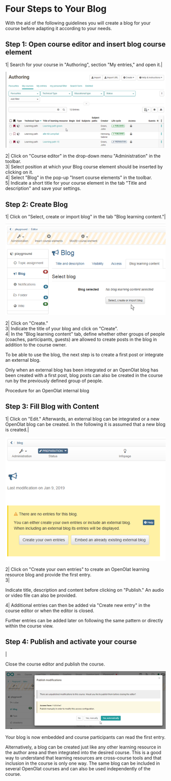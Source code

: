 # Four Steps to Your Blog

With the aid of the following guidelines you will create a blog for your
course before adapting it according to your needs.

  

Step 1: Open course editor and insert blog course element  
---  
1| Search for your course in "Authoring", section "My entries," and open it.|

![](assets/Authoring161.png)  
  
  
2| Click on "Course editor" in the drop-down menu "Administration" in the
toolbar.  
3| Select position at which your Blog course element should be inserted by
clicking on it.  
4| Select "Blog" in the pop-up "Insert course elements" in the toolbar.  
5| Indicate a short title for your course element in the tab "Title and
description" and save your settings.  
  
Step 2: Create Blog  
---  
1| Click on "Select, create or import blog" in the tab "Blog learning
content."|

![](assets/13_blog_step2.png)  
  
  
2| Click on "Create."  
3| Indicate the title of your blog and click on "Create".  
4| In the "Blog learning content" tab, define whether other groups of people
(coaches, participants, guests) are allowed to create posts in the blog in
addition to the course owner.  
  
To be able to use the blog, the next step is to create a first post or
integrate an external blog.

  

Only when an external blog has been integrated or an OpenOlat blog has been
created with a first post, blog posts can also be created in the course run by
the previously defined group of people.

Procedure for an OpenOlat internal blog

Step 3: Fill Blog with Content  
---  
1| Click on "Edit." Afterwards, an external blog can be integrated or a new
OpenOlat blog can be created. In the following it is assumed that a new blog
is created.|

![](assets/13_blog_step3a.png)

  
  
  
2| Click on "Create your own entries" to create an OpenOlat learning resource
blog and provide the first entry.  
3|

Indicate title, description and content before clicking on "Publish." An audio
or video file can also be provided.  
  
  
4| Additional entries can then be added via "Create new entry" in the course
editor or when the editor is closed.  
  
Further entries can be added later on following the same pattern or directly
within the course view.

Step 4: Publish and activate your course  
---  
  
|

Close the course editor and publish the course.

![](assets/publish_blog.png)  
  
Your blog is now embedded and course participants can read the first entry.

Alternatively, a blog can be created just like any other learning resource in
the author area and then integrated into the desired course. This is a good
way to understand that learning resources are cross-course tools and that
inclusion in the course is only one way. The same blog can be included in
several OpenOlat courses and can also be used independently of the course.


